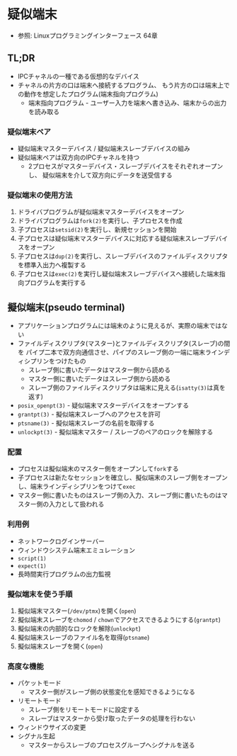 # 疑似端末
- 参照: Linuxプログラミングインターフェース 64章

## TL;DR
- IPCチャネルの一種である仮想的なデバイス
- チャネルの片方の口は端末へ接続するプログラム、
  もう片方の口は端末上での動作を想定したプログラム(端末指向プログラム)
  - 端末指向プログラム - ユーザー入力を端末へ書き込み、端末からの出力を読み取る

### 疑似端末ペア
- 疑似端末マスターデバイス / 疑似端末スレーブデバイスの組み
- 疑似端末ペアは双方向のIPCチャネルを持つ
  - 2プロセスがマスターデバイス・スレーブデバイスをそれぞれオープンし、
    疑似端末を介して双方向にデータを送受信する

### 疑似端末の使用方法
1. ドライバプログラムが疑似端末マスターデバイスをオープン
2. ドライバプログラムは`fork(2)`を実行し、子プロセスを作成
3. 子プロセスは`setsid(2)`を実行し、新規セッションを開始
4. 子プロセスは疑似端末マスターデバイスに対応する疑似端末スレーブデバイスをオープン
5. 子プロセスは`dup(2)`を実行し、スレーブデバイスのファイルディスクリプタを標準入出力へ複製する
6. 子プロセスは`exec(2)`を実行し疑似端末スレーブデバイスへ接続した端末指向プログラムを実行する

## 擬似端末(pseudo terminal)
- アプリケーションプログラムには端末のように見えるが、実際の端末ではない
- ファイルディスクリプタ(マスター)とファイルディスクリプタ(スレーブ)の間を
  パイプ二本で双方向通信させ、パイプのスレーブ側の一端に端末ラインディシプリンをつけたもの
  - スレーブ側に書いたデータはマスター側から読める
  - マスター側に書いたデータはスレーブ側から読める
  - スレーブ側のファイルディスクリプタは端末に見える(`isatty(3)`は真を返す)
- `posix_openpt(3)` - 疑似端末マスターデバイスをオープンする
- `grantpt(3)` - 擬似端末スレーブへのアクセスを許可
- `ptsname(3)` - 擬似端末スレーブの名前を取得する
- `unlockpt(3)` - 擬似端末マスター / スレーブのペアのロックを解除する

### 配置
- プロセスは擬似端末のマスター側をオープンして`fork`する
- 子プロセスは新たなセッションを確立し、擬似端末のスレーブ側をオープンし、端末ラインディシプリンをつけて`exec`
- マスター側に書いたものはスレーブ側の入力、スレーブ側に書いたものはマスター側の入力として扱われる

### 利用例
- ネットワークログインサーバー
- ウィンドウシステム端末エミュレーション
- `script(1)`
- `expect(1)`
- 長時間実行プログラムの出力監視

### 擬似端末を使う手順
1. 擬似端末マスター(`/dev/ptmx`)を開く(`open`)
2. 擬似端末スレーブを`chomod` / `chown`でアクセスできるようにする(`grantpt`)
3. 擬似端末の内部的なロックを解除(`unlockpt`)
4. 擬似端末スレーブのファイル名を取得(`ptsname`)
5. 擬似端末スレーブを開く(`open`)

### 高度な機能
- パケットモード
  - マスター側がスレーブ側の状態変化を感知できるようになる
- リモートモード
  - スレーブ側をリモートモードに設定する
  - スレーブはマスターから受け取ったデータの処理を行わない
- ウィンドウサイズの変更
- シグナル生起
  - マスターからスレーブのプロセスグループへシグナルを送る
